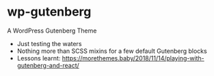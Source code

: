 # wp-gutenberg
A WordPress Gutenberg Theme

- Just testing the waters
- Nothing more than SCSS mixins for a few default Gutenberg blocks
- Lessons learnt: https://morethemes.baby/2018/11/14/playing-with-gutenberg-and-react/
